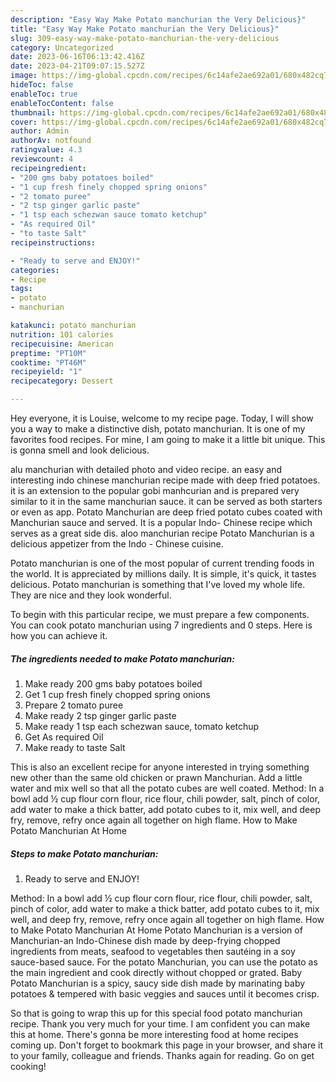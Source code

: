 ```yaml
---
description: "Easy Way Make Potato manchurian the Very Delicious}"
title: "Easy Way Make Potato manchurian the Very Delicious}"
slug: 309-easy-way-make-potato-manchurian-the-very-delicious
category: Uncategorized
date: 2023-06-16T06:13:42.416Z
date: 2023-04-21T09:07:15.527Z
image: https://img-global.cpcdn.com/recipes/6c14afe2ae692a01/680x482cq70/potato-manchurian-recipe-main-photo.jpg
hideToc: false
enableToc: true
enableTocContent: false
thumbnail: https://img-global.cpcdn.com/recipes/6c14afe2ae692a01/680x482cq70/potato-manchurian-recipe-main-photo.jpg
cover: https://img-global.cpcdn.com/recipes/6c14afe2ae692a01/680x482cq70/potato-manchurian-recipe-main-photo.jpg
author: Admin
authorAv: notfound
ratingvalue: 4.3
reviewcount: 4
recipeingredient:
- "200 gms baby potatoes boiled"
- "1 cup fresh finely chopped spring onions"
- "2 tomato puree"
- "2 tsp ginger garlic paste"
- "1 tsp each schezwan sauce tomato ketchup"
- "As required Oil"
- "to taste Salt"
recipeinstructions:

- "Ready to serve and ENJOY!"
categories:
- Recipe
tags:
- potato
- manchurian

katakunci: potato manchurian 
nutrition: 101 calories
recipecuisine: American
preptime: "PT10M"
cooktime: "PT46M"
recipeyield: "1"
recipecategory: Dessert

---
```



Hey everyone, it is Louise, welcome to my recipe page. Today, I will show you a way to make a distinctive dish, potato manchurian. It is one of my favorites food recipes. For mine, I am going to make it a little bit unique. This is gonna smell and look delicious.

alu manchurian with detailed photo and video recipe. an easy and interesting indo chinese manchurian recipe made with deep fried potatoes. it is an extension to the popular gobi manhcurian and is prepared very similar to it in the same manchurian sauce. it can be served as both starters or even as app. Potato Manchurian are deep fried potato cubes coated with Manchurian sauce and served. It is a popular Indo- Chinese recipe which serves as a great side dis. aloo manchurian recipe Potato Manchurian is a delicious appetizer from the Indo - Chinese cuisine.

Potato manchurian is one of the most popular of current trending foods in the world. It is appreciated by millions daily. It is simple, it's quick, it tastes delicious. Potato manchurian is something that I've loved my whole life. They are nice and they look wonderful.


To begin with this particular recipe, we must prepare a few components. You can cook potato manchurian using 7 ingredients and 0 steps. Here is how you can achieve it.

<!--inarticleads1-->

##### The ingredients needed to make Potato manchurian:

1. Make ready 200 gms baby potatoes boiled
1. Get 1 cup fresh finely chopped spring onions
1. Prepare 2 tomato puree
1. Make ready 2 tsp ginger garlic paste
1. Make ready 1 tsp each schezwan sauce, tomato ketchup
1. Get As required Oil
1. Make ready to taste Salt


This is also an excellent recipe for anyone interested in trying something new other than the same old chicken or prawn Manchurian. Add a little water and mix well so that all the potato cubes are well coated. Method: In a bowl add ½ cup flour corn flour, rice flour, chili powder, salt, pinch of color, add water to make a thick batter, add potato cubes to it, mix well, and deep fry, remove, refry once again all together on high flame. How to Make Potato Manchurian At Home 

<!--inarticleads2-->

##### Steps to make Potato manchurian:


1. Ready to serve and ENJOY!

Method: In a bowl add ½ cup flour corn flour, rice flour, chili powder, salt, pinch of color, add water to make a thick batter, add potato cubes to it, mix well, and deep fry, remove, refry once again all together on high flame. How to Make Potato Manchurian At Home Potato Manchurian is a version of Manchurian-an Indo-Chinese dish made by deep-frying chopped ingredients from meats, seafood to vegetables then sautéing in a soy sauce-based sauce. For the potato Manchurian, you can use the potato as the main ingredient and cook directly without chopped or grated. Baby Potato Manchurian is a spicy, saucy side dish made by marinating baby potatoes &amp; tempered with basic veggies and sauces until it becomes crisp. 

So that is going to wrap this up for this special food potato manchurian recipe. Thank you very much for your time. I am confident you can make this at home. There's gonna be more interesting food at home recipes coming up. Don't forget to bookmark this page in your browser, and share it to your family, colleague and friends. Thanks again for reading. Go on get cooking!
